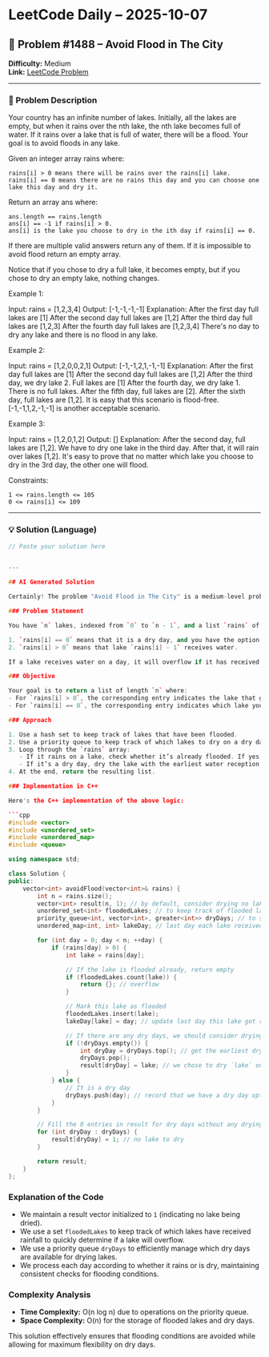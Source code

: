 # LeetCode Daily – 2025-10-07

## 🧠 Problem #1488 – **Avoid Flood in The City**
**Difficulty:** Medium  
**Link:** [LeetCode Problem](https://leetcode.com/problems/avoid-flood-in-the-city)

---

### 📝 Problem Description

Your country has an infinite number of lakes. Initially, all the lakes are empty, but when it rains over the nth lake, the nth lake becomes full of water. If it rains over a lake that is full of water, there will be a flood. Your goal is to avoid floods in any lake.

Given an integer array rains where:


	rains[i] > 0 means there will be rains over the rains[i] lake.
	rains[i] == 0 means there are no rains this day and you can choose one lake this day and dry it.


Return an array ans where:


	ans.length == rains.length
	ans[i] == -1 if rains[i] > 0.
	ans[i] is the lake you choose to dry in the ith day if rains[i] == 0.


If there are multiple valid answers return any of them. If it is impossible to avoid flood return an empty array.

Notice that if you chose to dry a full lake, it becomes empty, but if you chose to dry an empty lake, nothing changes.

 
Example 1:


Input: rains = [1,2,3,4]
Output: [-1,-1,-1,-1]
Explanation: After the first day full lakes are [1]
After the second day full lakes are [1,2]
After the third day full lakes are [1,2,3]
After the fourth day full lakes are [1,2,3,4]
There&#39;s no day to dry any lake and there is no flood in any lake.


Example 2:


Input: rains = [1,2,0,0,2,1]
Output: [-1,-1,2,1,-1,-1]
Explanation: After the first day full lakes are [1]
After the second day full lakes are [1,2]
After the third day, we dry lake 2. Full lakes are [1]
After the fourth day, we dry lake 1. There is no full lakes.
After the fifth day, full lakes are [2].
After the sixth day, full lakes are [1,2].
It is easy that this scenario is flood-free. [-1,-1,1,2,-1,-1] is another acceptable scenario.


Example 3:


Input: rains = [1,2,0,1,2]
Output: []
Explanation: After the second day, full lakes are  [1,2]. We have to dry one lake in the third day.
After that, it will rain over lakes [1,2]. It&#39;s easy to prove that no matter which lake you choose to dry in the 3rd day, the other one will flood.


 
Constraints:


	1 <= rains.length <= 105
	0 <= rains[i] <= 109

---

### 💡 Solution (Language)

```cpp
// Paste your solution here


---

## AI Generated Solution

Certainly! The problem "Avoid Flood in The City" is a medium-level problem on LeetCode that involves simulating water storage in a series of lakes (or locations) and ensuring that flooding does not occur.

### Problem Statement

You have `n` lakes, indexed from `0` to `n - 1`, and a list `rains` of length `n` representing the rainfall events. Each element `rains[i]` indicates one of the following scenarios:

1. `rains[i] == 0` means that it is a dry day, and you have the option to put water in one of the lakes.
2. `rains[i] > 0` means that lake `rains[i] - 1` receives water.

If a lake receives water on a day, it will overflow if it has received water on two or more distinct days. To avoid overflow, you can choose to dry one lake on a `0` day, provided that lake has received water on a previous day.

### Objective

Your goal is to return a list of length `n` where:
- For `rains[i] > 0`, the corresponding entry indicates the lake that got flooded.
- For `rains[i] == 0`, the corresponding entry indicates which lake you chose to dry on that day or `1` for no drying.

### Approach

1. Use a hash set to keep track of lakes that have been flooded.
2. Use a priority queue to keep track of which lakes to dry on a dry day (`0` day). This ensures that we dry the lake that has received water the earliest, minimizing the risk of flooding.
3. Loop through the `rains` array:
   - If it rains on a lake, check whether it’s already flooded. If yes, return an empty list (as it would overflow). If no, mark the lake as flooded.
   - If it’s a dry day, dry the lake with the earliest water reception from the priority queue. If no such lake exists, just add `1` to indicate no drying.
4. At the end, return the resulting list.

### Implementation in C++

Here's the C++ implementation of the above logic:

```cpp
#include <vector>
#include <unordered_set>
#include <unordered_map>
#include <queue>

using namespace std;

class Solution {
public:
    vector<int> avoidFlood(vector<int>& rains) {
        int n = rains.size();
        vector<int> result(n, 1); // by default, consider drying no lakes on dry days.
        unordered_set<int> floodedLakes; // to keep track of flooded lakes
        priority_queue<int, vector<int>, greater<int>> dryDays; // to store the days when rain is 0
        unordered_map<int, int> lakeDay; // last day each lake received rain

        for (int day = 0; day < n; ++day) {
            if (rains[day] > 0) {
                int lake = rains[day];

                // If the lake is flooded already, return empty
                if (floodedLakes.count(lake)) {
                    return {}; // overflow
                }

                // Mark this lake as flooded
                floodedLakes.insert(lake);
                lakeDay[lake] = day; // update last day this lake got rain

                // If there are any dry days, we should consider drying a lake
                if (!dryDays.empty()) {
                    int dryDay = dryDays.top(); // get the earliest dry day
                    dryDays.pop();
                    result[dryDay] = lake; // we chose to dry `lake` on `dryDay`
                }
            } else {
                // It is a dry day
                dryDays.push(day); // record that we have a dry day option
            }
        }

        // Fill the 0 entries in result for dry days without any drying action
        for (int dryDay : dryDays) {
            result[dryDay] = 1; // no lake to dry
        }

        return result;
    }
};
```

### Explanation of the Code

- We maintain a result vector initialized to `1` (indicating no lake being dried).
- We use a set `floodedLakes` to keep track of which lakes have received rainfall to quickly determine if a lake will overflow.
- We use a priority queue `dryDays` to efficiently manage which dry days are available for drying lakes.
- We process each day according to whether it rains or is dry, maintaining consistent checks for flooding conditions.

### Complexity Analysis

- **Time Complexity:** O(n log n) due to operations on the priority queue.
- **Space Complexity:** O(n) for the storage of flooded lakes and dry days.

This solution effectively ensures that flooding conditions are avoided while allowing for maximum flexibility on dry days.
